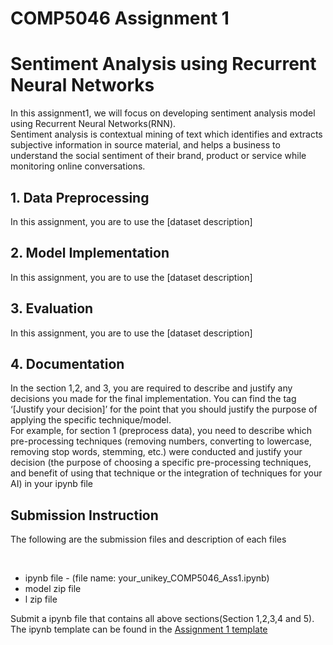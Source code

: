 # COMP5046 Assignment 1

<h1>Sentiment Analysis using Recurrent Neural Networks</h1>
<p>In this assignment1, we will focus on developing sentiment analysis model using Recurrent Neural Networks(RNN). <br/>
Sentiment analysis is contextual mining of text which identifies and extracts subjective information in source material, and helps a business to understand the social sentiment of their brand, product or service while monitoring online conversations.</p>


<h2>1. Data Preprocessing</h2>
<p>In this assignment, you are to use the [dataset description]</p>
 


<h2>2. Model Implementation</h2>
<p>In this assignment, you are to use the [dataset description]</p>


<h2>3. Evaluation</h2>
<p>In this assignment, you are to use the [dataset description]</p>


<h2>4. Documentation</h2>
<p>In the section 1,2, and 3, you are required to describe and justify any decisions you made for the final implementation. You can find the tag ‘[Justify your decision]’ for the point that you should justify the purpose of applying the specific technique/model.<br/>
For example, for section 1 (preprocess data), you need to describe which pre-processing techniques (removing numbers, converting to lowercase, removing stop words, stemming, etc.) were conducted and justify your decision (the purpose of choosing a specific pre-processing techniques, and benefit of using that technique or the integration of techniques for your AI) in your ipynb file</p>
  


<h2>Submission Instruction</h2>
<p>The following are the submission files and description of each files</p><br/>
<ul>
  <li>ipynb file - (file name: your_unikey_COMP5046_Ass1.ipynb)</li>
  <li>model zip file</li>
  <li>l zip file</li>
</ul>

<p>Submit a ipynb file that contains all above sections(Section 1,2,3,4 and 5).<br/>
  The ipynb template can be found in the <a href="https://colab.research.google.com/drive/1A6azpUOCUU923JF5B4v7t2pNSzLAQ20t?usp=sharing">Assignment 1 template</a></p>
